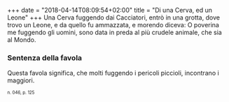 +++
date = "2018-04-14T08:09:54+02:00"
title = "Di una Cerva, ed un Leone"
+++
Una Cerva fuggendo dai Cacciatori, entrò in una grotta, dove trovo un Leone,
e da quello fu ammazzata, e morendo diceva: O poverina me fuggendo gli uomini,
sono data in preda al più crudele animale, che sia al Mondo.

### Sentenza della favola
Questa favola significa, che molti fuggendo i pericoli piccioli, incontrano
i maggiori.

<sub><sub>n. 046, p. 125<sub><sub>
